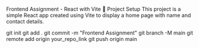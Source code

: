 Frontend Assignment - React with Vite 🚀
Project Setup
This project is a simple React app created using Vite to display a home page with name and contact details.

git init
git add .
git commit -m "Frontend Assignment"
git branch -M main
git remote add origin your_repo_link
git push origin main
